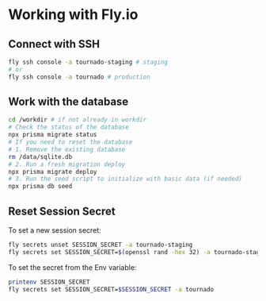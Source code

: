 # Working with Fly.io

## Connect with SSH

```sh
fly ssh console -a tournado-staging # staging
# or
fly ssh console -a tournado # production
```

## Work with the database

```sh
cd /workdir # if not already in workdir
# Check the status of the database
npx prisma migrate status
# If you need to reset the database
# 1. Remove the existing database
rm /data/sqlite.db
# 2. Run a fresh migration deploy
npx prisma migrate deploy
# 3. Run the seed script to initialize with basic data (if needed)
npx prisma db seed
```

## Reset Session Secret

To set a new session secret:

```sh
fly secrets unset SESSION_SECRET -a tournado-staging
fly secrets set SESSION_SECRET=$(openssl rand -hex 32) -a tournado-staging
```

To set the secret from the Env variable:

```sh
printenv SESSION_SECRET
fly secrets set SESSION_SECRET=$SESSION_SECRET -a tournado
```
